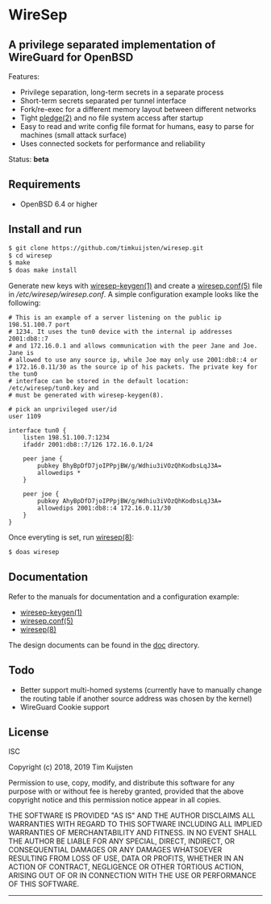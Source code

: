 # WireSep

## A privilege separated implementation of WireGuard for OpenBSD

Features:
* Privilege separation, long-term secrets in a separate process
* Short-term secrets separated per tunnel interface
* Fork/re-exec for a different memory layout between different networks
* Tight [pledge(2)] and no file system access after startup
* Easy to read and write config file format for humans, easy to parse for
  machines (small attack surface)
* Uses connected sockets for performance and reliability

Status: **beta**

## Requirements

* OpenBSD 6.4 or higher

## Install and run

```sh
$ git clone https://github.com/timkuijsten/wiresep.git
$ cd wiresep
$ make
$ doas make install
```

Generate new keys with [wiresep-keygen(1)] and create a [wiresep.conf(5)] file
in */etc/wiresep/wiresep.conf*. A simple configuration example looks like the
following:

```
# This is an example of a server listening on the public ip 198.51.100.7 port
# 1234. It uses the tun0 device with the internal ip addresses 2001:db8::7
# and 172.16.0.1 and allows communication with the peer Jane and Joe. Jane is
# allowed to use any source ip, while Joe may only use 2001:db8::4 or
# 172.16.0.11/30 as the source ip of his packets. The private key for the tun0
# interface can be stored in the default location: /etc/wiresep/tun0.key and
# must be generated with wiresep-keygen(8).

# pick an unprivileged user/id
user 1109

interface tun0 {
	listen 198.51.100.7:1234
	ifaddr 2001:db8::7/126 172.16.0.1/24

	peer jane {
		pubkey BhyBpDfD7joIPPpjBW/g/Wdhiu3iVOzQhKodbsLqJ3A=
		allowedips *
	}

	peer joe {
		pubkey AhyBpDfD7joIPPpjBW/g/Wdhiu3iVOzQhKodbsLqJ3A=
		allowedips 2001:db8::4 172.16.0.11/30
	}
}
```

Once everyting is set, run [wiresep(8)]:

```sh
$ doas wiresep
```

## Documentation

Refer to the manuals for documentation and a configuration example:
* [wiresep-keygen(1)]
* [wiresep.conf(5)]
* [wiresep(8)]

The design documents can be found in the [doc](doc/) directory.

## Todo

* Better support multi-homed systems (currently have to manually change
  the routing table if another source address was chosen by the kernel)
* WireGuard Cookie support

## License

ISC

Copyright (c) 2018, 2019 Tim Kuijsten

Permission to use, copy, modify, and distribute this software for any purpose
with or without fee is hereby granted, provided that the above copyright notice
and this permission notice appear in all copies.

THE SOFTWARE IS PROVIDED "AS IS" AND THE AUTHOR DISCLAIMS ALL WARRANTIES WITH
REGARD TO THIS SOFTWARE INCLUDING ALL IMPLIED WARRANTIES OF MERCHANTABILITY AND
FITNESS. IN NO EVENT SHALL THE AUTHOR BE LIABLE FOR ANY SPECIAL, DIRECT,
INDIRECT, OR CONSEQUENTIAL DAMAGES OR ANY DAMAGES WHATSOEVER RESULTING FROM LOSS
OF USE, DATA OR PROFITS, WHETHER IN AN ACTION OF CONTRACT, NEGLIGENCE OR OTHER
TORTIOUS ACTION, ARISING OUT OF OR IN CONNECTION WITH THE USE OR PERFORMANCE OF
THIS SOFTWARE.

---

[pledge(2)]: http://man.openbsd.org/pledge
[wiresep-keygen(1)]: https://netsend.nl/wiresep/wiresep-keygen.1.html
[wiresep.conf(5)]: https://netsend.nl/wiresep/wiresep.conf.5.html
[wiresep(8)]: https://netsend.nl/wiresep/wiresep.8.html
